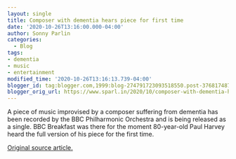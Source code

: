 ```yaml
---
layout: single
title: Composer with dementia hears piece for first time
date: '2020-10-26T13:16:00.000-04:00'
author: Sonny Parlin
categories:
  - Blog
tags:
- dementia
- music
- entertainment
modified_time: '2020-10-26T13:16:13.739-04:00'
blogger_id: tag:blogger.com,1999:blog-274791723093518550.post-3768174874398362315
blogger_orig_url: https://www.sparl.in/2020/10/composer-with-dementia-hears-piece-for.html
---
```


A piece of music improvised by a composer suffering from dementia has been recorded by the BBC Philharmonic Orchestra and is being released as a single. BBC Breakfast was there for the moment 80-year-old Paul Harvey heard the full version of his piece for the first time.

[Original source article.](https://www.bbc.com/news/av/entertainment-arts-54694207)
